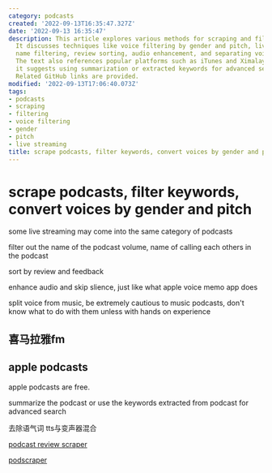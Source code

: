 ```yaml
---
category: podcasts
created: '2022-09-13T16:35:47.327Z'
date: '2022-09-13 16:35:47'
description: This article explores various methods for scraping and filtering podcasts.
  It discusses techniques like voice filtering by gender and pitch, live streaming,
  name filtering, review sorting, audio enhancement, and separating voices from music.
  The text also references popular platforms such as iTunes and Ximalaya FM. Additionally,
  it suggests using summarization or extracted keywords for advanced search capabilities.
  Related GitHub links are provided.
modified: '2022-09-13T17:06:40.073Z'
tags:
- podcasts
- scraping
- filtering
- voice filtering
- gender
- pitch
- live streaming
title: scrape podcasts, filter keywords, convert voices by gender and pitch
---
```


# scrape podcasts, filter keywords, convert voices by gender and pitch

some live streaming may come into the same category of podcasts

filter out the name of the podcast volume, name of calling each others in the podcast

sort by review and feedback

enhance audio and skip slience, just like what apple voice memo app does

split voice from music, be extremely cautious to music podcasts, don't know what to do with them unless with hands on experience

## 喜马拉雅fm

## apple podcasts

apple podcasts are free.

summarize the podcast or use the keywords extracted from podcast for advanced search

去除语气词 tts与变声器混合

[podcast review scraper](https://github.com/amirandalibi/apple-podcasts-review-scraper)

[podscraper](https://github.com/justin/podscraper)
